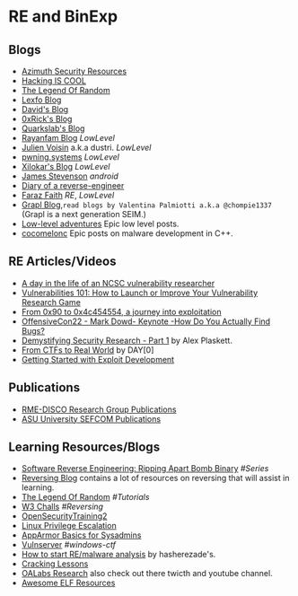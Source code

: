 # RE and BinExp

## Blogs
  
- [Azimuth Security Resources](https://www.azimuthsecurity.com/resources)
- [Hacking IS COOL](https://hackingiscool.pl/)
- [The Legend Of Random](https://legend.octopuslabs.io/index.html)
- [Lexfo Blog](https://blog.lexfo.fr/)
- [David's Blog](https://blog.dbouman.nl/)
- [0xRick's Blog](https://0xrick.github.io/)
- [Quarkslab's Blog](https://blog.quarkslab.com/index.html)
- [Rayanfam Blog](https://rayanfam.com/) *LowLevel*
- [Julien Voisin](https://dustri.org/) a.k.a dustri. *LowLevel*
- [pwning.systems](https://pwning.systems/) *LowLevel*
- [Xilokar's Blog](https://blog.xilokar.info/) *LowLevel*
- [James Stevenson](https://www.jamesstevenson.me/) *android*
- [Diary of a reverse-engineer](https://doar-e.github.io/)
- [Faraz Faith](https://faraz.faith/) *RE*, *LowLevel*
- [Grapl Blog](https://www.graplsecurity.com/blog),`read blogs by Valentina Palmiotti a.k.a @chompie1337` (Grapl is a next generation SEIM.)
- [Low-level adventures](https://0x434b.dev/) Epic low level posts.
- [cocomelonc](https://cocomelonc.github.io/) Epic posts on malware development in C++.

## RE Articles/Videos
  
- [A day in the life of an NCSC vulnerability researcher](https://www.ncsc.gov.uk/blog-post/day-life-ncsc-vulnerability-researcher)
- [Vulnerabilities 101: How to Launch or Improve Your Vulnerability Research Game](https://av.tib.eu/media/36258)
- [From 0x90 to 0x4c454554, a journey into exploitation](http://www.myne-us.com/2010/08/from-0x90-to-0x4c454554-journey-into.html)
- [OffensiveCon22 - Mark Dowd- Keynote -How Do You Actually Find Bugs?](https://www.youtube.com/watch?v=7Ysy6iA2sqA)
- [Demystifying Security Research - Part 1](https://alexplaskett.github.io/demystifying-security-research-part1/) by Alex Plaskett.
- [From CTFs to Real World](https://dayzerosec.com/tags/ctf-to-real-world/) by DAY[0]
- [Getting Started with Exploit Development](https://dayzerosec.com/blog/2021/02/02/getting-started.html)

## Publications

- [RME-DISCO Research Group Publications](https://reversea.me/index.php/research/publications/)
- [ASU University SEFCOM Publications](https://sefcom.asu.edu/publications)
  
## Learning Resources/Blogs

- [Software Reverse Engineering: Ripping Apart Bomb Binary](https://compilepeace.medium.com/software-reverse-engineering-ripping-apart-bomb-binary-25cf63dc39d5) *#Series*
- [Reversing Blog](https://reversing.blog/) contains a lot of resources on reversing that will assist in learning.
- [The Legend Of Random](https://legend.octopuslabs.io/sample-page.html) *#Tutorials*
- [W3 Challs](https://w3challs.com/challenges/list/reversing) *#Reversing*
- [OpenSecurityTraining2](https://p.ost2.fyi/)
- [Linux Privilege Escalation](https://tbhaxor.com/linux-privilege-escalation/)
- [AppArmor Basics for Sysadmins](https://tbhaxor.com/apparmor-basics-for-sysadmins/)
- [Vulnserver](http://thegreycorner.com/2010/12/15/introducing-vulnserver.html) *#windows-ctf*
- [How to start RE/malware analysis](https://hshrzd.wordpress.com/how-to-start/) by hasherezade's.
- [Cracking Lessons](https://crackinglessons.com/)
- [OALabs Research](https://research.openanalysis.net/) also check out there twicth and youtube channel.
- [Awesome ELF Resources](https://github.com/tmpout/awesome-elf)
